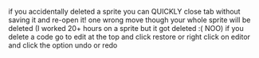 if you accidentally deleted a sprite you can QUICKLY close tab without saving it and re-open it!
one wrong move though your whole sprite will be deleted (I worked 20+ hours on a sprite but it got deleted :(  NOO)
if you delete a code go to edit at the top and click restore or right click on editor and click the option undo or redo
